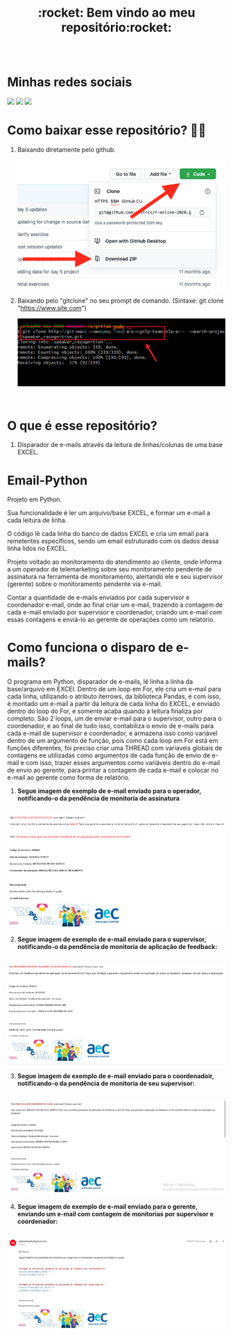 <div align="center">
  <h1> :rocket: Bem vindo ao meu repositório:rocket: </h1>
</div>

<br>
<br>

<div>
  <h1> Minhas redes sociais</h1>
  <a href="https://www.youtube.com/channel/UC88QEmxaSyY_V2vXn1RMgQQ" target="_blank"><img src="https://img.shields.io/badge/YouTube-FF0000?style=for-the-badge&logo=youtube&logoColor=white" target="_blank"></a>
<a href="https://www.instagram.com/_anthonny_michael_dev/" target="_blank"><img src="https://img.shields.io/badge/-Instagram-%23E4405F?style=for-the-badge&logo=instagram&logoColor=white" target="_blank"></a>
<a href="https://www.linkedin.com/in/anthonny-michael-64450a206/" target="_blank"><img src="https://img.shields.io/badge/-LinkedIn-%230077B5?style=for-the-badge&logo=linkedin&logoColor=white" target="_blank"></a> 
</div>



# Como baixar esse repositório? :sassy_man:

1. Baixando diretamente pelo github.

    <img src="/Email-Python/Email-Python/readme/Github Download Repo.png" />

2.  Baixando pelo "gitclone" no seu prompt de comando. (Sintaxe: git clone "https://www.site.com")

    <img src="/Email-Python/Email-Python/readme/Git clone.png" />
    
<br>

# O que é esse repositório?

1. Disparador de e-mails através da leitura de linhas/colunas de uma base EXCEL.

# Email-Python
Projeto em Python.

Sua funcionalidade é ler um arquivo/base EXCEL, e formar um e-mail a cada leitura de linha.

O código lê cada linha do banco de dados EXCEL e cria um email para remetentes específicos, sendo um email estruturado com os dados dessa linha lidos no EXCEL.

Projeto voltado ao monitoramento do atendimento ao cliente, onde informa a um operador de telemarketing sobre seu monitoramento pendente de assinatura na ferramenta de monitoramento, alertando ele e seu supervisor (gerente) sobre o monitoramento pendente via e-mail.

Contar a quantidade de e-mails enviados por cada supervisor e coordenador e-mail, onde ao final criar um e-mail, trazendo a contagem de cada e-mail enviado por supervisor e coordenador, criando um e-mail com essas contagens e enviá-lo ao gerente de operações como um relatório.

# Como funciona o disparo de e-mails?

O programa em Python, disparador de e-mails, lê linha a linha da base/arquivo em EXCEl. Dentro de um loop em For, ele cria um e-mail para cada linha, utilizando o atributo iterrows, da biblioteca Pandas, e com isso, é montado um e-mail a partir da leitura de cada linha do EXCEL, e enviado dentro do loop do For, e somente acaba quando a leitura finaliza por completo. São 2 loops, um de enviar e-mail para o supervisor, outro para o coordenador, e ao final de tudo isso, contabiliza o envio de e-mails para cada e-mail de supervisor e coordenador, e armazena isso como variável dentro de um argumento de função, pois como cada loop em For está em funções diferentes, foi preciso criar uma THREAD com varíaveis globais de contagens ee utilizadas como argumentos de cada função de envio de e-mail e com isso, trazer esses argumentos como variáveis dentro do e-mail de envio ao gerente, para printar a contagem de cada e-mail e colocar no e-mail ao gerente como forma de relatório.

1. <strong>Segue imagem de exemplo de e-mail enviado para o operador, notificando-o da pendência de monitoria de assinatura</strong>
<br>
   <img src="/Email-Python/Email-Python/readme/operador.png" />
<br>

2. <strong>Segue imagem de exemplo de e-mail enviado para o supervisor, notificando-o da pendência de monitoria de aplicação de feedback:</strong>
<br>
   <img src="/Email-Python/Email-Python/readme/supervisor.png" />
<br>

3. <strong>Segue imagem de exemplo de e-mail enviado para o coordenadoir, notificando-o da pendência de monitoria de seu supervisor:</strong>
<br>
   <img src="/Email-Python/Email-Python/readme/coordenador.jpg" />
<br>

4. <strong>Segue imagem de exemplo de e-mail enviado para o gerente, enviando um e-mail com contagem de monitorias por supervisor e coordenador:</strong>
<br>
   <img src="/Email-Python/Email-Python/readme/gerente.jpg" />

